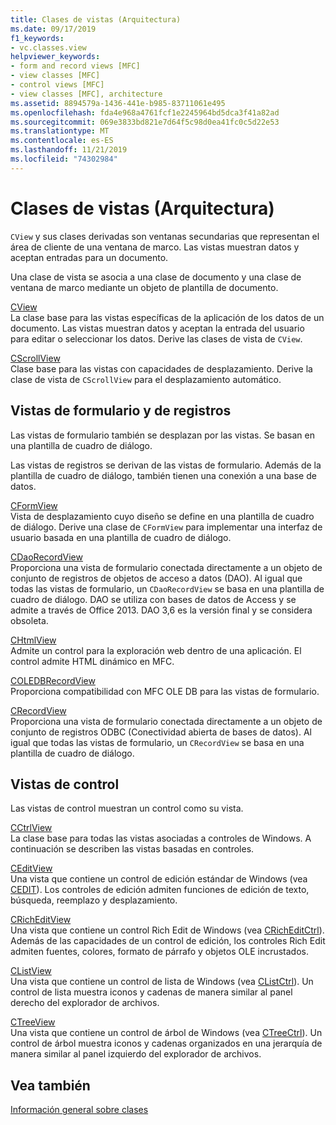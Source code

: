 ```yaml
---
title: Clases de vistas (Arquitectura)
ms.date: 09/17/2019
f1_keywords:
- vc.classes.view
helpviewer_keywords:
- form and record views [MFC]
- view classes [MFC]
- control views [MFC]
- view classes [MFC], architecture
ms.assetid: 8894579a-1436-441e-b985-83711061e495
ms.openlocfilehash: fda4e968a4761fcf1e2245964bd5dca3f41a82ad
ms.sourcegitcommit: 069e3833bd821e7d64f5c98d0ea41fc0c5d22e53
ms.translationtype: MT
ms.contentlocale: es-ES
ms.lasthandoff: 11/21/2019
ms.locfileid: "74302984"
---
```

# <a name="view-classes-architecture"></a>Clases de vistas (Arquitectura)

`CView` y sus clases derivadas son ventanas secundarias que representan el área de cliente de una ventana de marco. Las vistas muestran datos y aceptan entradas para un documento.

Una clase de vista se asocia a una clase de documento y una clase de ventana de marco mediante un objeto de plantilla de documento.

[CView](../mfc/reference/cview-class.md)<br/>
La clase base para las vistas específicas de la aplicación de los datos de un documento. Las vistas muestran datos y aceptan la entrada del usuario para editar o seleccionar los datos. Derive las clases de vista de `CView`.

[CScrollView](../mfc/reference/cscrollview-class.md)<br/>
Clase base para las vistas con capacidades de desplazamiento. Derive la clase de vista de `CScrollView` para el desplazamiento automático.

## <a name="form-and-record-views"></a>Vistas de formulario y de registros

Las vistas de formulario también se desplazan por las vistas. Se basan en una plantilla de cuadro de diálogo.

Las vistas de registros se derivan de las vistas de formulario. Además de la plantilla de cuadro de diálogo, también tienen una conexión a una base de datos.

[CFormView](../mfc/reference/cformview-class.md)<br/>
Vista de desplazamiento cuyo diseño se define en una plantilla de cuadro de diálogo. Derive una clase de `CFormView` para implementar una interfaz de usuario basada en una plantilla de cuadro de diálogo.

[CDaoRecordView](../mfc/reference/cdaorecordview-class.md)<br/>
Proporciona una vista de formulario conectada directamente a un objeto de conjunto de registros de objetos de acceso a datos (DAO). Al igual que todas las vistas de formulario, un `CDaoRecordView` se basa en una plantilla de cuadro de diálogo. DAO se utiliza con bases de datos de Access y se admite a través de Office 2013. DAO 3,6 es la versión final y se considera obsoleta.

[CHtmlView](../mfc/reference/chtmlview-class.md)<br/>
Admite un control para la exploración web dentro de una aplicación. El control admite HTML dinámico en MFC.

[COLEDBRecordView](../mfc/reference/coledbrecordview-class.md)<br/>
Proporciona compatibilidad con MFC OLE DB para las vistas de formulario.

[CRecordView](../mfc/reference/crecordview-class.md)<br/>
Proporciona una vista de formulario conectada directamente a un objeto de conjunto de registros ODBC (Conectividad abierta de bases de datos). Al igual que todas las vistas de formulario, un `CRecordView` se basa en una plantilla de cuadro de diálogo.

## <a name="control-views"></a>Vistas de control

Las vistas de control muestran un control como su vista.

[CCtrlView](../mfc/reference/cctrlview-class.md)<br/>
La clase base para todas las vistas asociadas a controles de Windows. A continuación se describen las vistas basadas en controles.

[CEditView](../mfc/reference/ceditview-class.md)<br/>
Una vista que contiene un control de edición estándar de Windows (vea [CEDIT](../mfc/reference/cedit-class.md)). Los controles de edición admiten funciones de edición de texto, búsqueda, reemplazo y desplazamiento.

[CRichEditView](../mfc/reference/cricheditview-class.md)<br/>
Una vista que contiene un control Rich Edit de Windows (vea [CRichEditCtrl](../mfc/reference/cricheditctrl-class.md)). Además de las capacidades de un control de edición, los controles Rich Edit admiten fuentes, colores, formato de párrafo y objetos OLE incrustados.

[CListView](../mfc/reference/clistview-class.md)<br/>
Una vista que contiene un control de lista de Windows (vea [CListCtrl](../mfc/reference/clistctrl-class.md)). Un control de lista muestra iconos y cadenas de manera similar al panel derecho del explorador de archivos.

[CTreeView](../mfc/reference/ctreeview-class.md)<br/>
Una vista que contiene un control de árbol de Windows (vea [CTreeCtrl](../mfc/reference/ctreectrl-class.md)). Un control de árbol muestra iconos y cadenas organizados en una jerarquía de manera similar al panel izquierdo del explorador de archivos.

## <a name="see-also"></a>Vea también

[Información general sobre clases](../mfc/class-library-overview.md)
